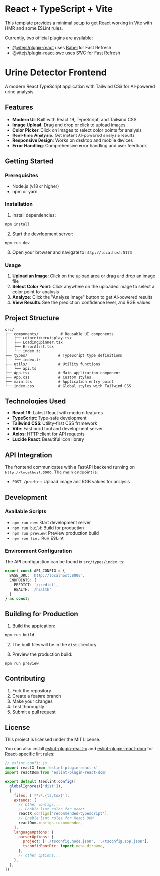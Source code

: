 # React + TypeScript + Vite

This template provides a minimal setup to get React working in Vite with HMR and some ESLint rules.

Currently, two official plugins are available:

- [@vitejs/plugin-react](https://github.com/vitejs/vite-plugin-react/blob/main/packages/plugin-react) uses [Babel](https://babeljs.io/) for Fast Refresh
- [@vitejs/plugin-react-swc](https://github.com/vitejs/vite-plugin-react/blob/main/packages/plugin-react-swc) uses [SWC](https://swc.rs/) for Fast Refresh

# Urine Detector Frontend

A modern React TypeScript application with Tailwind CSS for AI-powered urine analysis.

## Features

- **Modern UI**: Built with React 19, TypeScript, and Tailwind CSS
- **Image Upload**: Drag and drop or click to upload images
- **Color Picker**: Click on images to select color points for analysis
- **Real-time Analysis**: Get instant AI-powered analysis results
- **Responsive Design**: Works on desktop and mobile devices
- **Error Handling**: Comprehensive error handling and user feedback

## Getting Started

### Prerequisites

- Node.js (v18 or higher)
- npm or yarn

### Installation

1. Install dependencies:
```bash
npm install
```

2. Start the development server:
```bash
npm run dev
```

3. Open your browser and navigate to `http://localhost:5173`

### Usage

1. **Upload an Image**: Click on the upload area or drag and drop an image file
2. **Select Color Point**: Click anywhere on the uploaded image to select a color point for analysis
3. **Analyze**: Click the "Analyze Image" button to get AI-powered results
4. **View Results**: See the prediction, confidence level, and RGB values

## Project Structure

```
src/
├── components/          # Reusable UI components
│   ├── ColorPickerDisplay.tsx
│   ├── LoadingSpinner.tsx
│   ├── ErrorAlert.tsx
│   └── index.ts
├── types/              # TypeScript type definitions
│   └── index.ts
├── utils/              # Utility functions
│   └── api.ts
├── App.tsx             # Main application component
├── App.css             # Custom styles
├── main.tsx            # Application entry point
└── index.css           # Global styles with Tailwind CSS
```

## Technologies Used

- **React 19**: Latest React with modern features
- **TypeScript**: Type-safe development
- **Tailwind CSS**: Utility-first CSS framework
- **Vite**: Fast build tool and development server
- **Axios**: HTTP client for API requests
- **Lucide React**: Beautiful icon library

## API Integration

The frontend communicates with a FastAPI backend running on `http://localhost:8000`. The main endpoint is:

- `POST /predict`: Upload image and RGB values for analysis

## Development

### Available Scripts

- `npm run dev`: Start development server
- `npm run build`: Build for production
- `npm run preview`: Preview production build
- `npm run lint`: Run ESLint

### Environment Configuration

The API configuration can be found in `src/types/index.ts`:

```typescript
export const API_CONFIG = {
  BASE_URL: 'http://localhost:8000',
  ENDPOINTS: {
    PREDICT: '/predict',
    HEALTH: '/health'
  }
} as const;
```

## Building for Production

1. Build the application:
```bash
npm run build
```

2. The built files will be in the `dist` directory

3. Preview the production build:
```bash
npm run preview
```

## Contributing

1. Fork the repository
2. Create a feature branch
3. Make your changes
4. Test thoroughly
5. Submit a pull request

## License

This project is licensed under the MIT License.

You can also install [eslint-plugin-react-x](https://github.com/Rel1cx/eslint-react/tree/main/packages/plugins/eslint-plugin-react-x) and [eslint-plugin-react-dom](https://github.com/Rel1cx/eslint-react/tree/main/packages/plugins/eslint-plugin-react-dom) for React-specific lint rules:

```js
// eslint.config.js
import reactX from 'eslint-plugin-react-x'
import reactDom from 'eslint-plugin-react-dom'

export default tseslint.config([
  globalIgnores(['dist']),
  {
    files: ['**/*.{ts,tsx}'],
    extends: [
      // Other configs...
      // Enable lint rules for React
      reactX.configs['recommended-typescript'],
      // Enable lint rules for React DOM
      reactDom.configs.recommended,
    ],
    languageOptions: {
      parserOptions: {
        project: ['./tsconfig.node.json', './tsconfig.app.json'],
        tsconfigRootDir: import.meta.dirname,
      },
      // other options...
    },
  },
])
```
